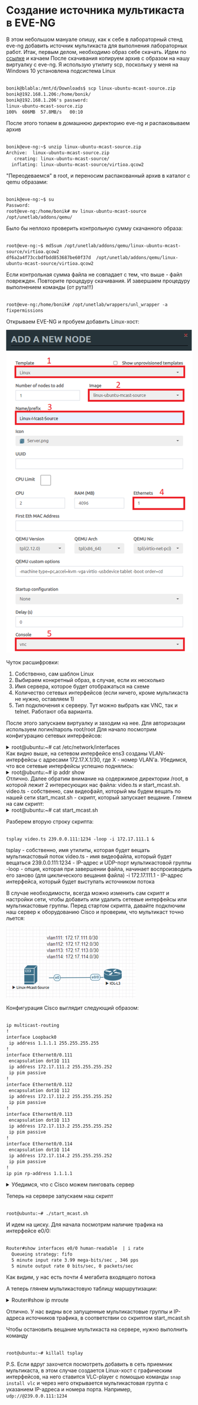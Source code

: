 # Создание источника мультикаста в EVE-NG

В этом небольшом мануале опишу, как к себе в лабораторный стенд eve-ng добавить источник мультикаста для выполнения лабораторных работ. 
Итак, первым делом, необходимо образ себе скачать. Идем по [ссылке](https://yadi.sk/d/GNxWpaG-35pbqA) и качаем
После скачивания копируем архив с образом на нашу виртуалку с eve-ng. Я использую утилиту scp, поскольку у меня на Windows 10 установлена подсистема Linux

<pre><code>
bonik@blabla:/mnt/d/Downloads$ scp linux-ubuntu-mcast-source.zip bonik@192.168.1.206:/home/bonik/
bonik@192.168.1.206's password:
linux-ubuntu-mcast-source.zip                                                                 100%  606MB  57.8MB/s   00:10
</code></pre>

После этого топаем в домашнюю директорию eve-ng и распаковываем архив
<pre><code>
bonik@eve-ng:~$ unzip linux-ubuntu-mcast-source.zip 
Archive:  linux-ubuntu-mcast-source.zip
   creating: linux-ubuntu-mcast-source/
  inflating: linux-ubuntu-mcast-source/virtioa.qcow2
</code></pre>

"Переодеваемся" в root, и переносим распакованный архив в каталог с qemu образами: 
<pre><code>
bonik@eve-ng:~$ su
Password: 
root@eve-ng:/home/bonik# mv linux-ubuntu-mcast-source /opt/unetlab/addons/qemu/
</code></pre>

Было бы неплохо проверить контрольную сумму скачанного образа:
<pre><code>
root@eve-ng:~$ md5sum /opt/unetlab/addons/qemu/linux-ubuntu-mcast-source/virtioa.qcow2 
df6a2a4f73ccbdfbdd853687be60f37d  /opt/unetlab/addons/qemu/linux-ubuntu-mcast-source/virtioa.qcow2
</code></pre>

Если контрольная сумма файла не совпадает с тем, что выше - файл поврежден. Повторите процедуру скачивания.
И завершаем процедуру выполнением команды (от рута!!!)
<pre><code>
root@eve-ng:/home/bonik# /opt/unetlab/wrappers/unl_wrapper -a fixpermissions
</code></pre>

Открываем EVE-NG и пробуем добавить Linux-хост: 

![Добавление хоста](https://github.com/bonishvarik/otus-net-arch/blob/main/creating-mcast-server/1.png)


Чуток расшифровки: 
1. Собственно, сам шаблон Linux
2. Выбираем конкретный образ, в случае, если их несколько
3. Имя сервера, которое будет отображаться на схеме
4. Количество сетевых интерфейсов (если ничего, кроме мультикаста не нужно, оставляем 1)
5. Тип подключения к серверу. Тут можно выбрать как VNC, так и telnet. Работают оба варианта.

После этого запускаем виртуалку и заходим на нее. Для авторизации используем логин/пароль root/root
Для начало посмотрим конфигурацию сетевых интерфейсов: 
<details>
  <summary>root@ubuntu:~# cat /etc/network/interfaces</summary>
<pre><code>
root@ubuntu:~# cat /etc/network/interfaces
# This file describes the network interfaces available on your system
# and how to activate them. For more information, see interfaces(5).
source /etc/network/interfaces.d/*
#
# The loopback network interface
auto lo
iface lo inet loopback
#
# The network interface for multicasting
auto ens3
iface ens3 inet manual
#
auto vlan111
iface vlan111 inet static
        address 172.17.111.1
        netmask 255.255.255.252
        vlan_raw_device ens3
#
auto vlan112 
iface vlan112 inet static
        address 172.17.112.1
        netmask 255.255.255.252
        vlan_raw_device ens3
#
auto vlan113
iface vlan113 inet static
        address 172.17.113.1
        netmask 255.255.255.252
        vlan_raw_device ens3
#
auto vlan114
iface vlan114 inet static
        address 172.17.114.1
        netmask 255.255.255.252
        vlan_raw_device ens3
</code></pre>
</details>
Как видно выше, на сетевом интерфейсе ens3 созданы VLAN-интерфейсы с адресами 172.17.X.1/30, где X - номер VLAN'а. 
Убедимся, что все сетевые интерфейсы успешно поднялись:
<details>
  <summary>root@ubuntu:~# ip addr show</summary>
<pre><code>
1: lo: <LOOPBACK,UP,LOWER_UP> mtu 65536 qdisc noqueue state UNKNOWN group default qlen 1
    link/loopback 00:00:00:00:00:00 brd 00:00:00:00:00:00
    inet 127.0.0.1/8 scope host lo
       valid_lft forever preferred_lft forever
    inet6 ::1/128 scope host 
       valid_lft forever preferred_lft forever
2: ens3: <BROADCAST,MULTICAST,UP,LOWER_UP> mtu 1500 qdisc pfifo_fast state UP group default qlen 1000
    link/ether 50:00:00:01:00:00 brd ff:ff:ff:ff:ff:ff
    inet6 fe80::5200:ff:fe01:0/64 scope link 
       valid_lft forever preferred_lft forever
3: vlan111@ens3: <BROADCAST,MULTICAST,UP,LOWER_UP> mtu 1500 qdisc noqueue state UP group default qlen 1000
    link/ether 50:00:00:01:00:00 brd ff:ff:ff:ff:ff:ff
    inet 172.17.111.1/30 brd 172.17.111.3 scope global vlan111
       valid_lft forever preferred_lft forever
    inet6 fe80::5200:ff:fe01:0/64 scope link 
       valid_lft forever preferred_lft forever
4: vlan112@ens3: <BROADCAST,MULTICAST,UP,LOWER_UP> mtu 1500 qdisc noqueue state UP group default qlen 1000
    link/ether 50:00:00:01:00:00 brd ff:ff:ff:ff:ff:ff
    inet 172.17.112.1/30 brd 172.17.112.3 scope global vlan112
       valid_lft forever preferred_lft forever
    inet6 fe80::5200:ff:fe01:0/64 scope link 
       valid_lft forever preferred_lft forever
5: vlan113@ens3: <BROADCAST,MULTICAST,UP,LOWER_UP> mtu 1500 qdisc noqueue state UP group default qlen 1000
    link/ether 50:00:00:01:00:00 brd ff:ff:ff:ff:ff:ff
    inet 172.17.113.1/30 brd 172.17.113.3 scope global vlan113
       valid_lft forever preferred_lft forever
    inet6 fe80::5200:ff:fe01:0/64 scope link 
       valid_lft forever preferred_lft forever
6: vlan114@ens3: <BROADCAST,MULTICAST,UP,LOWER_UP> mtu 1500 qdisc noqueue state UP group default qlen 1000
    link/ether 50:00:00:01:00:00 brd ff:ff:ff:ff:ff:ff
    inet 172.17.114.1/30 brd 172.17.114.3 scope global vlan114
       valid_lft forever preferred_lft forever
    inet6 fe80::5200:ff:fe01:0/64 scope link 
       valid_lft forever preferred_lft forever
</code></pre>
</details>
Отлично. Далее обратим внимание на содержимое директории /root, в которой лежит 2 интересующих нас файла: video.ts и start_mcast.sh.
video.ts - собственно, сам видеофайл, который мы будем вещать по нашей сети
start_mcast.sh - скрипт, который запускает вещание. 
Глянем на сам скрипт:
<details>
  <summary>root@ubuntu:~# cat start_mcast.sh</summary>
<pre><code>
#!/bin/bash
tsplay video.ts 239.0.0.111:1234 -loop -i 172.17.111.1 &
tsplay video.ts 239.0.0.112:1234 -loop -i 172.17.112.1 &
tsplay video.ts 239.0.0.113:1234 -loop -i 172.17.113.1 &
tsplay video.ts 239.0.0.114:1234 -loop -i 172.17.114.1 &
</code></pre>
</details>

Разберем вторую строку скрипта: 
<pre><code>
tsplay video.ts 239.0.0.111:1234 -loop -i 172.17.111.1 &
</code></pre>
tsplay - собственно, имя утилиты, которая будет вещать мультикастовый поток
video.ts - имя видеофайла, который будет вещаться
239.0.0.111:1234 - IP-адрес и UDP-порт мультикастовой группы
-loop - опция, которая при завершении файла, начинает воспроизводить его заново (для циклического вещания файла)
-i 172.17.111.1 - IP-адрес интерфейса, который будет выступать источником потока

В случае необходимости, всегда можно изменить сам скрипт и настройки сети, чтобы добавить или удалить сетевые интерфейсы или мультикастовые группы. 
Перед стартом скрипта, давайте подключим наш сервер к оборудованию Cisco и проверим, что мультикаст точно льется: 

![Топология сети](https://github.com/bonishvarik/otus-net-arch/blob/main/creating-mcast-server/2.png)


Конфигурация Cisco выглядит следующий образом: 
<pre><code>
ip multicast-routing 
!
interface Loopback0
 ip address 1.1.1.1 255.255.255.255
!
interface Ethernet0/0.111
 encapsulation dot1Q 111
 ip address 172.17.111.2 255.255.255.252
 ip pim passive
!
interface Ethernet0/0.112
 encapsulation dot1Q 112
 ip address 172.17.112.2 255.255.255.252
 ip pim passive
!
interface Ethernet0/0.113
 encapsulation dot1Q 113
 ip address 172.17.113.2 255.255.255.252
 ip pim passive
!
interface Ethernet0/0.114
 encapsulation dot1Q 114
 ip address 172.17.114.2 255.255.255.252
 ip pim passive
!
ip pim rp-address 1.1.1.1
</code></pre>
<details>
<summary>Убедимся, что с Cisco можем пинговать сервер</summary>
<pre><code>
Router#ping 172.17.111.1
Type escape sequence to abort.
Sending 5, 100-byte ICMP Echos to 172.17.111.1, timeout is 2 seconds:
.!!!!
Success rate is 80 percent (4/5), round-trip min/avg/max = 1/1/1 ms
Router#ping 172.17.111.2
Type escape sequence to abort.
Sending 5, 100-byte ICMP Echos to 172.17.111.2, timeout is 2 seconds:
!!!!!
Success rate is 100 percent (5/5), round-trip min/avg/max = 1/3/5 ms
Router#ping 172.17.112.1
Type escape sequence to abort.
Sending 5, 100-byte ICMP Echos to 172.17.112.1, timeout is 2 seconds:
.!!!!
Success rate is 80 percent (4/5), round-trip min/avg/max = 1/1/1 ms
Router#ping 172.17.113.1
Type escape sequence to abort.
Sending 5, 100-byte ICMP Echos to 172.17.113.1, timeout is 2 seconds:
.!!!!
Success rate is 80 percent (4/5), round-trip min/avg/max = 1/1/1 ms
Router#ping 172.17.114.1
Type escape sequence to abort.
Sending 5, 100-byte ICMP Echos to 172.17.114.1, timeout is 2 seconds:
.!!!!
Success rate is 80 percent (4/5), round-trip min/avg/max = 1/1/1 ms
</code></pre>
</details>

Теперь на сервере запускаем наш скрипт
<pre><code>
root@ubuntu:~# ./start_mcast.sh 
</code></pre>

И идем на циску. Для начала посмотрим наличие трафика на интерфейсе e0/0:
<pre><code>
Router#show interfaces e0/0 human-readable  | i rate
  Queueing strategy: fifo
  5 minute input rate 3.99 mega-bits/sec , 346 pps 
  5 minute output rate 0 bits/sec, 0 packets/sec
</code></pre>
Как видим, у нас есть почти 4 мегабита входящего потока

А теперь глянем мультикастовую таблицу маршрутизации: 
<details>
   <summary>Router#show ip mroute </summary>
<code><pre>
IP Multicast Routing Table
Flags: D - Dense, S - Sparse, B - Bidir Group, s - SSM Group, C - Connected,
       L - Local, P - Pruned, R - RP-bit set, F - Register flag,
       T - SPT-bit set, J - Join SPT, M - MSDP created entry, E - Extranet,
       X - Proxy Join Timer Running, A - Candidate for MSDP Advertisement,
       U - URD, I - Received Source Specific Host Report, 
       Z - Multicast Tunnel, z - MDT-data group sender, 
       Y - Joined MDT-data group, y - Sending to MDT-data group, 
       G - Received BGP C-Mroute, g - Sent BGP C-Mroute, 
       N - Received BGP Shared-Tree Prune, n - BGP C-Mroute suppressed, 
       Q - Received BGP S-A Route, q - Sent BGP S-A Route, 
       V - RD & Vector, v - Vector, p - PIM Joins on route, 
       x - VxLAN group
Outgoing interface flags: H - Hardware switched, A - Assert winner, p - PIM Join
 Timers: Uptime/Expires
 Interface state: Interface, Next-Hop or VCD, State/Mode
!
(*, 239.0.0.114), 00:14:14/stopped, RP 1.1.1.1, flags: SP
  Incoming interface: Null, RPF nbr 0.0.0.0
  Outgoing interface list: Null
(172.17.114.1, 239.0.0.114), 00:14:14/00:02:40, flags: PT
  Incoming interface: Ethernet0/0.114, RPF nbr 0.0.0.0
  Outgoing interface list: Null
(*, 239.0.0.113), 00:14:14/stopped, RP 1.1.1.1, flags: SP
  Incoming interface: Null, RPF nbr 0.0.0.0
  Outgoing interface list: Null
(172.17.113.1, 239.0.0.113), 00:14:14/00:02:42, flags: PT
  Incoming interface: Ethernet0/0.113, RPF nbr 0.0.0.0
  Outgoing interface list: Null
(*, 239.0.0.112), 00:14:14/stopped, RP 1.1.1.1, flags: SP
  Incoming interface: Null, RPF nbr 0.0.0.0
  Outgoing interface list: Null
(172.17.112.1, 239.0.0.112), 00:14:14/00:02:43, flags: PT
  Incoming interface: Ethernet0/0.112, RPF nbr 0.0.0.0
  Outgoing interface list: Null
(*, 239.0.0.111), 00:14:14/stopped, RP 1.1.1.1, flags: SP
  Incoming interface: Null, RPF nbr 0.0.0.0
  Outgoing interface list: Null
(172.17.111.1, 239.0.0.111), 00:14:14/00:02:33, flags: PT
  Incoming interface: Ethernet0/0.111, RPF nbr 0.0.0.0
  Outgoing interface list: Null
</pre></code>
</details>

Отлично. У нас видны все запущенные мультикастовые группы и IP-адреса источников трафика, в соответствии со скриптом start_mcast.sh

Чтобы остановить вещание мультикаста на сервере, нужно выполнить команду 
<pre><code>
root@ubuntu:~# killall tsplay 
</code></pre>

P.S. Если вдруг захочется посмотреть добавить в сеть приемник мультикаста, в этом случае создается Linux-хост с графическим интерфейсов, на него ставится VLC-player с помощью команды `snap install vlc` и через него открывается мультикастовая группа с указанием IP-адреса и номера порта. Например, `udp://@239.0.0.111:1234`
